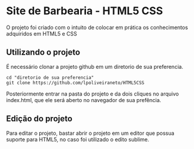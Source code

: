# Site de Barbearia - HTML5 CSS
O projeto foi criado com o intuito de colocar em prática os conhecimentos adquiridos em HTML5 e CSS

## Utilizando o projeto
É necessário clonar a projeto github em um diretorio de sua preferencia.

```shell
cd "diretorio de sua preferencia"
git clone https://github.com/lpoliveiraneto/HTML5CSS
```
Posteriormente entrar na pasta do projeto e da dois cliques no arquivo index.html, que ele será aberto no navegador de sua prefência.

## Edição do projeto
Para editar o projeto, bastar abrir o projeto em um editor que possua suporte para HTML5, no caso foi utilizado o edito sublime.
